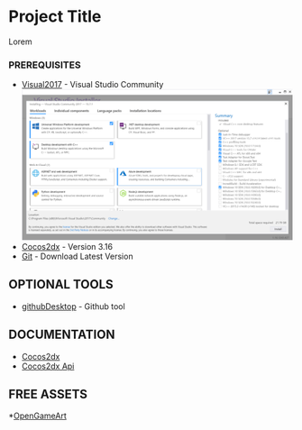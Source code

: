# Project Title
Lorem

### PREREQUISITES

* [Visual2017](https://www.visualstudio.com/es/free-developer-offers/) - Visual Studio Community
![alt text](https://github.com/PatuCel/FirstTry/blob/master/docs/Visual2017.png)
* [Cocos2dx](http://www.cocos2d-x.org/download) - Version 3.16
* [Git](https://git-scm.com/) - Download Latest Version

## OPTIONAL TOOLS
* [githubDesktop](https://desktop.github.com/) - Github tool 

## DOCUMENTATION

* [Cocos2dx](http://www.cocos2d-x.org/docs/cocos2d-x/en/index.html)
* [Cocos2dx Api](http://www.cocos2d-x.org/docs/api-ref/cplusplus/v3x/)

## FREE ASSETS

 *[OpenGameArt](https://opengameart.org/)